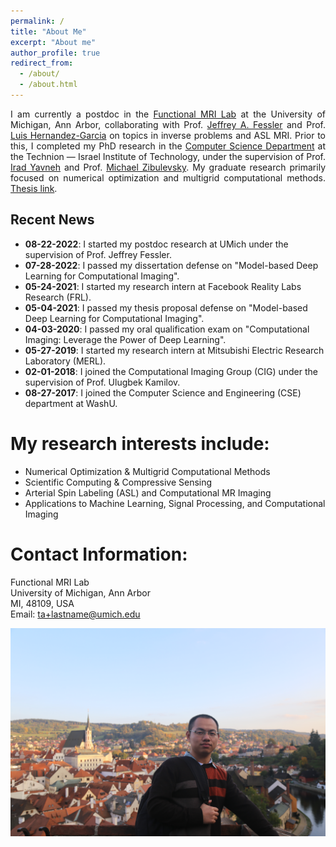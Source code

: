 ```yaml
---
permalink: /
title: "About Me"
excerpt: "About me"
author_profile: true
redirect_from: 
  - /about/
  - /about.html
---
```


<p style="text-align:justify; text-justify:inter-ideograph;">
I am currently a postdoc in the <a href="http://fmri.research.umich.edu/index.php"> Functional MRI Lab</a> at the University of Michigan, Ann Arbor, collaborating with Prof.  <a href="https://web.eecs.umich.edu/~fessler/">Jeffrey A. Fessler</a> and Prof.  <a href="http://fmri.research.umich.edu/about/faculty/hernandez.php">Luis Hernandez-Garcia</a> on topics in inverse problems and ASL MRI. Prior to this, I completed my PhD research in the <a href="https://www.cs.technion.ac.il">Computer Science Department</a> at the Technion — Israel Institute of Technology,  under the supervision of Prof. <a href="http://irad.net.technion.ac.il">Irad Yavneh</a> and Prof. <a href="https://sites.google.com/site/michaelzibulevsky/">Michael Zibulevsky</a>.  My graduate research primarily focused on numerical optimization and multigrid computational methods. <a href="https://hongtao-argmin.github.io/files/PhDThesisTaoHong_Full.pdf">Thesis link</a>.
 </p>
 

<html>
<head>
    <style>
        .centered-text {
            font-size: 28px;      /* Large font size */
            font-weight: bold;    /* Bold font weight */
            color: black;         /* Black color text */
            text-align: center;   /* Center the text */
            margin: 0px;          /* Remove vertical margin */
            padding: 0px;         /* Remove padding */
            margin-bottom: 10px;
        }
    </style>
</head>
<body>

<!--
<div class="centered-text">
    I am currently on the job market.
</div>
-->
<!--
 <center>
 <a href="https://hongtao-argmin.github.io/files/CVTao.pdf"><span style="color: #0000ff;font-size: 28px;">CV</span></a> <a href="https://hongtao-argmin.github.io/files/RS_Tao.pdf"><span style="color: #0000ff;font-size: 28px;margin-left: 20px;margin-right: 20px;">Research Statement</span></a> 
 
 </center>
 -->
</body>
</html>


<body>
    <div class="recent-news">
        <h2>Recent News</h2>
        <ul>
            <li><strong>08-22-2022</strong>: I started my postdoc research at UMich under the supervision of Prof. Jeffrey Fessler.</li>
            <li><strong>07-28-2022</strong>: I passed my dissertation defense on "Model-based Deep Learning for Computational Imaging".</li>
            <li><strong>05-24-2021</strong>: I started my research intern at Facebook Reality Labs Research (FRL).</li>
            <li><strong>05-04-2021</strong>: I passed my thesis proposal defense on "Model-based Deep Learning for Computational Imaging".</li>
            <li><strong>04-03-2020</strong>: I passed my oral qualification exam on "Computational Imaging: Leverage the Power of Deep Learning".</li>
            <li><strong>05-27-2019</strong>: I started my research intern at Mitsubishi Electric Research Laboratory (MERL).</li>
            <li><strong>02-01-2018</strong>: I joined the Computational Imaging Group (CIG) under the supervision of Prof. Ulugbek Kamilov.</li>
            <li><strong>08-27-2017</strong>: I joined the Computer Science and Engineering (CSE) department at WashU.</li>
        </ul>
    </div>
</body>



My research interests include:
======

<ul>
  <li>Numerical Optimization & Multigrid Computational Methods</li>
  <li>Scientific Computing & Compressive Sensing</li>
  <li>Arterial Spin Labeling (ASL) and Computational MR Imaging</li>
  <li>Applications to Machine Learning, Signal Processing, and Computational Imaging</li>
</ul>


Contact Information:
======
Functional MRI Lab <br>
University of Michigan, Ann Arbor <br>
MI, 48109, USA <br>
Email: ta+lastname@umich.edu

<a href="https://hongtao-argmin.github.io">
<img src="/images/IMG_9131.JPG" alt="Trulli" width="700" height="333">
</a>


<!---
https://www.cs.technion.ac.il/users/wwwb/cgi-bin/tr-info.cgi/2021/PHD/PHD-2021-13
-->















<body> 
<p style="text-align:left">
<script type='text/javascript' id='clustrmaps' src='//cdn.clustrmaps.com/map_v2.js?cl=ffffff&w=70&t=n&d=wMBep7xmK2akhC--rKvXsXFXJFCS1qisst7HCDAJqpU'></script>
 </p>
</body>

